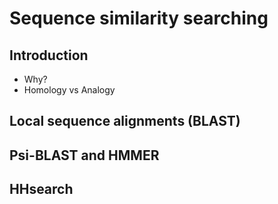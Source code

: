 # Sequence similarity searching

## Introduction

- Why?
- Homology vs Analogy

## Local sequence alignments (BLAST) 

## Psi-BLAST and HMMER

## HHsearch
